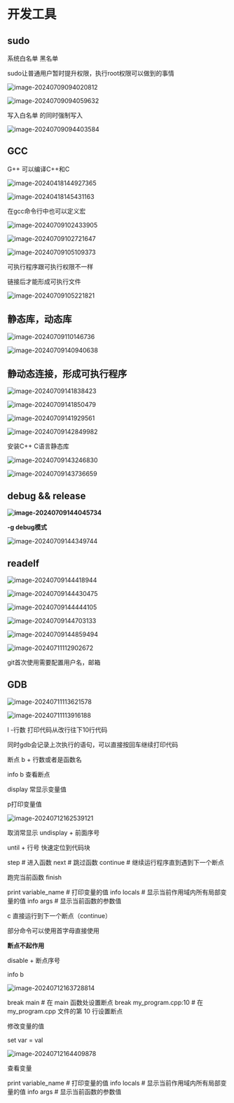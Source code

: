 # 开发工具

## sudo

系统白名单 黑名单

sudo让普通用户暂时提升权限，执行root权限可以做到的事情

![image-20240709094020812](C:\Users\30780\AppData\Roaming\Typora\typora-user-images\image-20240709094020812.png)

![image-20240709094059632](C:\Users\30780\AppData\Roaming\Typora\typora-user-images\image-20240709094059632.png)

写入白名单 的同时强制写入

![image-20240709094403584](C:\Users\30780\AppData\Roaming\Typora\typora-user-images\image-20240709094403584.png)

## GCC

G++ 可以编译C++和C

![image-20240418144927365](C:\Users\30780\AppData\Roaming\Typora\typora-user-images\image-20240418144927365.png)

![image-20240418145431163](C:\Users\30780\AppData\Roaming\Typora\typora-user-images\image-20240418145431163.png)

在gcc命令行中也可以定义宏

![image-20240709102433905](C:\Users\30780\AppData\Roaming\Typora\typora-user-images\image-20240709102433905.png)

![image-20240709102721647](C:\Users\30780\AppData\Roaming\Typora\typora-user-images\image-20240709102721647.png)

![image-20240709105109373](C:\Users\30780\AppData\Roaming\Typora\typora-user-images\image-20240709105109373.png)

可执行程序跟可执行权限不一样

链接后才能形成可执行文件

![image-20240709105221821](C:\Users\30780\AppData\Roaming\Typora\typora-user-images\image-20240709105221821.png)

## 静态库，动态库

![image-20240709110146736](C:\Users\30780\AppData\Roaming\Typora\typora-user-images\image-20240709110146736.png)

![image-20240709140940638](C:\Users\30780\AppData\Roaming\Typora\typora-user-images\image-20240709140940638.png)

## 静动态连接，形成可执行程序

![image-20240709141838423](C:\Users\30780\AppData\Roaming\Typora\typora-user-images\image-20240709141838423.png)

![image-20240709141850479](C:\Users\30780\AppData\Roaming\Typora\typora-user-images\image-20240709141850479.png)

![image-20240709141929561](C:\Users\30780\AppData\Roaming\Typora\typora-user-images\image-20240709141929561.png)

![image-20240709142849982](C:\Users\30780\AppData\Roaming\Typora\typora-user-images\image-20240709142849982.png)

安装C++ C语言静态库

![image-20240709143246830](C:\Users\30780\AppData\Roaming\Typora\typora-user-images\image-20240709143246830.png)

![image-20240709143736659](C:\Users\30780\AppData\Roaming\Typora\typora-user-images\image-20240709143736659.png)

## debug && release

**![image-20240709144045734](C:\Users\30780\AppData\Roaming\Typora\typora-user-images\image-20240709144045734.png)**

**-g debug模式**

![image-20240709144349744](C:\Users\30780\AppData\Roaming\Typora\typora-user-images\image-20240709144349744.png)

## readelf

![image-20240709144418944](C:\Users\30780\AppData\Roaming\Typora\typora-user-images\image-20240709144418944.png)

![image-20240709144430475](C:\Users\30780\AppData\Roaming\Typora\typora-user-images\image-20240709144430475.png)

![image-20240709144444105](C:\Users\30780\AppData\Roaming\Typora\typora-user-images\image-20240709144444105.png)

![image-20240709144703133](C:\Users\30780\AppData\Roaming\Typora\typora-user-images\image-20240709144703133.png)

![image-20240709144859494](C:\Users\30780\AppData\Roaming\Typora\typora-user-images\image-20240709144859494.png)

![image-20240711112902672](C:\Users\30780\AppData\Roaming\Typora\typora-user-images\image-20240711112902672.png)

git首次使用需要配置用户名，邮箱

## GDB

![image-20240711113621578](C:\Users\30780\AppData\Roaming\Typora\typora-user-images\image-20240711113621578.png)

![image-20240711113916188](C:\Users\30780\AppData\Roaming\Typora\typora-user-images\image-20240711113916188.png)

l -行数 打印代码从改行往下10行代码

同时gdb会记录上次执行的语句，可以直接按回车继续打印代码

断点  b + 行数或者是函数名  

info b 查看断点

display 常显示变量值

p打印变量值

![image-20240712162539121](C:\Users\30780\AppData\Roaming\Typora\typora-user-images\image-20240712162539121.png)

取消常显示   undisplay    + 前面序号

until + 行号   快速定位到代码块

step                         # 进入函数
next                         # 跳过函数
continue                     # 继续运行程序直到遇到下一个断点

跑完当前函数  finish 

print variable_name          # 打印变量的值
info locals                  # 显示当前作用域内所有局部变量的值
info args                    # 显示当前函数的参数值

c 直接运行到下一个断点（continue）

部分命令可以使用首字母直接使用



**断点不起作用** 

disable  + 断点序号 

info b 

![image-20240712163728814](C:\Users\30780\AppData\Roaming\Typora\typora-user-images\image-20240712163728814.png)

break main                   # 在 main 函数处设置断点
break my_program.cpp:10      # 在 my_program.cpp 文件的第 10 行设置断点



修改变量的值

set  var = val

![image-20240712164409878](C:\Users\30780\AppData\Roaming\Typora\typora-user-images\image-20240712164409878.png)

查看变量

print variable_name          # 打印变量的值
info locals                  # 显示当前作用域内所有局部变量的值
info args                    # 显示当前函数的参数值

 